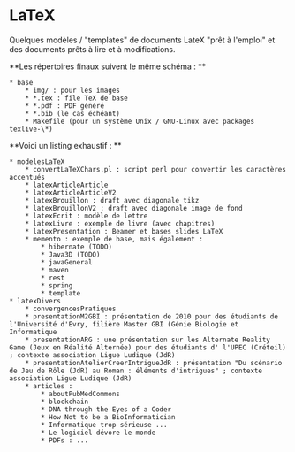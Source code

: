 # LaTeX

Quelques modèles / "templates" de documents LateX "prêt à l'emploi" et des documents prêts à lire et à modifications. 

**Les répertoires finaux suivent le même schéma : **

    * base
        * img/ : pour les images
        * *.tex : file TeX de base
        * *.pdf : PDF généré
        * *.bib (le cas échéant)
        * Makefile (pour un système Unix / GNU-Linux avec packages texlive-\*)


**Voici un listing exhaustif : **

    * modelesLaTeX
        * convertLaTeXChars.pl : script perl pour convertir les caractères accentués
        * latexArticleArticle
        * latexArticleArticleV2
        * latexBrouillon : draft avec diagonale tikz
        * latexBrouillonV2 : draft avec diagonale image de fond
        * latexEcrit : modèle de lettre
        * latexLivre : exemple de livre (avec chapitres)
        * latexPresentation : Beamer et bases slides LaTeX
        * memento : exemple de base, mais également : 
            * hibernate (TODO)
            * Java3D (TODO)
            * javaGeneral
            * maven
            * rest
            * spring
            * template
    * latexDivers
        * convergencesPratiques
        * presentationM2GBI : présentation de 2010 pour des étudiants de l'Université d'Evry, filière Master GBI (Génie Biologie et Informatique
        * presentationARG : une présentation sur les Alternate Reality Game (Jeux en Réalité Alternée) pour des étudiants d' l'UPEC (Créteil) ; contexte association Ligue Ludique (JdR)
        * presentationAtelierCreerIntrigueJdR : présentation "Du scénario de Jeu de Rôle (JdR) au Roman : éléments d'intrigues" ; contexte association Ligue Ludique (JdR)
        * articles : 
            * aboutPubMedCommons
            * blockchain
            * DNA through the Eyes of a Coder
            * How Not to be a BioInformatician
            * Informatique trop sérieuse ...
            * Le logiciel dévore le monde
            * PDFs : ...
        
	